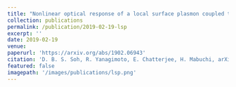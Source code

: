 ```yaml
---
title: "Nonlinear optical response of a local surface plasmon coupled to a 2D material"
collection: publications
permalink: /publication/2019-02-19-lsp
excerpt: ''
date: 2019-02-19
venue: 
paperurl: 'https://arxiv.org/abs/1902.06943'
citation: 'D. B. S. Soh, R. Yanagimoto, E. Chatterjee, H. Mabuchi, arXiv:1902.06943.'
featured: false
imagepath: '/images/publications/lsp.png'
---
```

